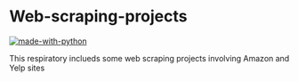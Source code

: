 # Web-scraping-projects
[![made-with-python](https://img.shields.io/badge/Made%20with-Python-1f425f.svg)](https://www.python.org/)

This respiratory inclueds some web scraping projects involving Amazon and Yelp sites
